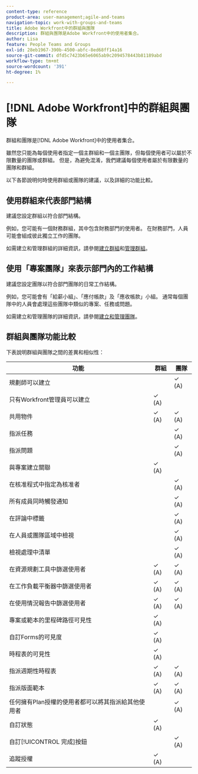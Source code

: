 ```yaml
---
content-type: reference
product-area: user-management;agile-and-teams
navigation-topic: work-with-groups-and-teams
title: Adobe Workfront中的群組與團隊
description: 群組與團隊是Adobe Workfront中的使用者集合。
author: Lisa
feature: People Teams and Groups
exl-id: 28eb1967-390b-4500-abfc-8ed68ff14a16
source-git-commit: dfd5c7423b65e6065ab9c2094578443b81189abd
workflow-type: tm+mt
source-wordcount: '391'
ht-degree: 1%

---
```


# [!DNL Adobe Workfront]中的群組與團隊

<!-- Audited: 12/2023 -->

群組和團隊是[!DNL Adobe Workfront]中的使用者集合。

雖然您只能為每個使用者指定一個主群組和一個主團隊，但每個使用者可以屬於不限數量的團隊或群組。 但是，為避免混淆，我們建議每個使用者屬於有限數量的團隊和群組。

以下各節說明何時使用群組或團隊的建議，以及詳細的功能比較。

## 使用群組來代表部門結構

建議您設定群組以符合部門結構。

例如，您可能有一個財務群組，其中包含財務部門的使用者。 在財務部門，人員可能會組成彼此獨立工作的團隊。

如需建立和管理群組的詳細資訊，請參閱[建立群組](../../administration-and-setup/manage-groups/create-and-manage-groups/create-a-group.md)和[管理群組](../../administration-and-setup/manage-groups/create-and-manage-groups/manage-a-group.md)。

## 使用「專案團隊」來表示部門內的工作結構

建議您設定團隊以符合部門團隊的日常工作結構。

例如，您可能會有「給薪小組」、「應付帳款」及「應收帳款」小組。 通常每個團隊中的人員會處理這些團隊中類似的專案、任務或問題。

如需建立和管理團隊的詳細資訊，請參閱[建立和管理團隊](../../people-teams-and-groups/create-and-manage-teams/create-and-mange-teams.md)。

## 群組與團隊功能比較

下表說明群組與團隊之間的差異和相似性：

| **功能** | **群組** | **團隊** |
|---|---|---|
| 規劃師可以建立 |  | ✓ (A) |
| 只有Workfront管理員可以建立 | ✓ (A) |  |
| 共用物件 | ✓ (A) | ✓ (A) |
| 指派任務 |  | ✓ (A) |
| 指派問題 |  | ✓ (A) |
| 與專案建立關聯 | ✓ (A) |  |
| 在核准程式中指定為核准者 |  | ✓ (A) |
| 所有成員同時觸發通知 |  | ✓ (A) |
| 在評論中標籤 |  | ✓ (A) |
| 在人員或團隊區域中檢視 |  | ✓ (A) |
| 檢視處理中清單 |  | ✓ (A) |
| 在資源規劃工具中篩選使用者 | ✓ (A) | ✓ (A) |
| 在工作負載平衡器中篩選使用者 | ✓ (A) | ✓ (A) |
| 在使用情況報告中篩選使用者 | ✓ (A) | ✓ (A) |
| 專案或範本的里程碑路徑可見性 | ✓ (A) |  |
| 自訂Forms的可見度 | ✓ (A) |  |
| 時程表的可見性 | ✓ (A) |  |
| 指派週期性時程表 | ✓ (A) | ✓ (A) |
| 指派版面範本 | ✓ (A) | ✓ (A) |
| 任何擁有Plan授權的使用者都可以將其指派給其他使用者 |  | ✓ (A) |
| 自訂狀態 | ✓ (A) |  |
| 自訂[!UICONTROL 完成]按鈕 |  | ✓ (A) |
| 追蹤授權 | ✓ (A) |  |
